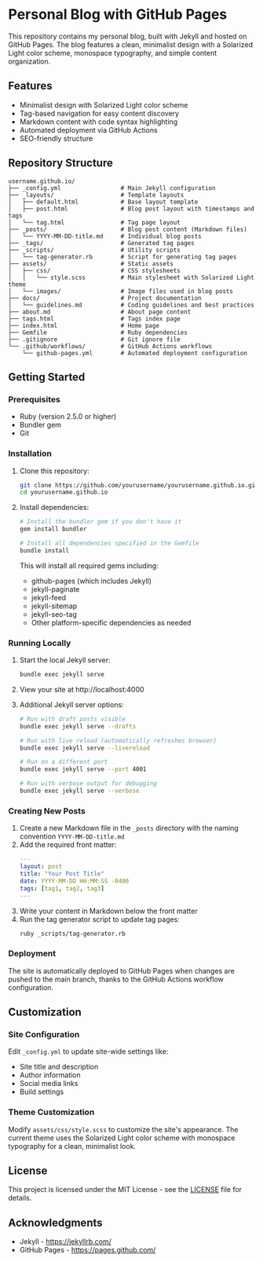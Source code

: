 # Personal Blog with GitHub Pages

This repository contains my personal blog, built with Jekyll and hosted on GitHub Pages. The blog features a clean, minimalist design with a Solarized Light color scheme, monospace typography, and simple content organization.

## Features

- Minimalist design with Solarized Light color scheme
- Tag-based navigation for easy content discovery
- Markdown content with code syntax highlighting
- Automated deployment via GitHub Actions
- SEO-friendly structure

## Repository Structure

```
username.github.io/
├── _config.yml                 # Main Jekyll configuration
├── _layouts/                   # Template layouts
│   ├── default.html            # Base layout template
│   ├── post.html               # Blog post layout with timestamps and tags
│   └── tag.html                # Tag page layout
├── _posts/                     # Blog post content (Markdown files)
│   └── YYYY-MM-DD-title.md     # Individual blog posts
├── _tags/                      # Generated tag pages
├── _scripts/                   # Utility scripts
│   └── tag-generator.rb        # Script for generating tag pages
├── assets/                     # Static assets
│   ├── css/                    # CSS stylesheets
│   │   └── style.scss          # Main stylesheet with Solarized Light theme
│   └── images/                 # Image files used in blog posts
├── docs/                       # Project documentation
│   └── guidelines.md           # Coding guidelines and best practices
├── about.md                    # About page content
├── tags.html                   # Tags index page
├── index.html                  # Home page
├── Gemfile                     # Ruby dependencies
├── .gitignore                  # Git ignore file
└── .github/workflows/          # GitHub Actions workflows
    └── github-pages.yml        # Automated deployment configuration
```

## Getting Started

### Prerequisites

- Ruby (version 2.5.0 or higher)
- Bundler gem
- Git

### Installation

1. Clone this repository:
   ```bash
   git clone https://github.com/yourusername/yourusername.github.io.git
   cd yourusername.github.io
   ```

2. Install dependencies:
   ```bash
   # Install the bundler gem if you don't have it
   gem install bundler

   # Install all dependencies specified in the Gemfile
   bundle install
   ```

   This will install all required gems including:
   - github-pages (which includes Jekyll)
   - jekyll-paginate
   - jekyll-feed
   - jekyll-sitemap
   - jekyll-seo-tag
   - Other platform-specific dependencies as needed

### Running Locally

1. Start the local Jekyll server:
   ```bash
   bundle exec jekyll serve
   ```

2. View your site at http://localhost:4000

3. Additional Jekyll server options:
   ```bash
   # Run with draft posts visible
   bundle exec jekyll serve --drafts

   # Run with live reload (automatically refreshes browser)
   bundle exec jekyll serve --livereload

   # Run on a different port
   bundle exec jekyll serve --port 4001

   # Run with verbose output for debugging
   bundle exec jekyll serve --verbose
   ```

### Creating New Posts

1. Create a new Markdown file in the `_posts` directory with the naming convention `YYYY-MM-DD-title.md`
2. Add the required front matter:
   ```yaml
   ---
   layout: post
   title: "Your Post Title"
   date: YYYY-MM-DD HH:MM:SS -0400
   tags: [tag1, tag2, tag3]
   ---
   ```
3. Write your content in Markdown below the front matter
4. Run the tag generator script to update tag pages:
   ```bash
   ruby _scripts/tag-generator.rb
   ```

### Deployment

The site is automatically deployed to GitHub Pages when changes are pushed to the main branch, thanks to the GitHub Actions workflow configuration.

## Customization

### Site Configuration

Edit `_config.yml` to update site-wide settings like:
- Site title and description
- Author information
- Social media links
- Build settings

### Theme Customization

Modify `assets/css/style.scss` to customize the site's appearance. The current theme uses the Solarized Light color scheme with monospace typography for a clean, minimalist look.

## License

This project is licensed under the MIT License - see the [LICENSE](LICENSE) file for details.

## Acknowledgments

- Jekyll - https://jekyllrb.com/
- GitHub Pages - https://pages.github.com/
